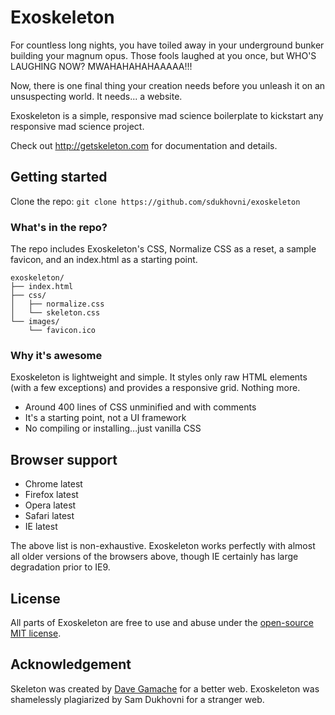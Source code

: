 # Exoskeleton

For countless long nights, you have toiled away in your underground bunker building your magnum opus. Those fools laughed at you once, but WHO'S LAUGHING NOW? MWAHAHAHAHAAAAA!!!

Now, there is one final thing your creation needs before you unleash it on an unsuspecting world. It needs... a website.

Exoskeleton is a simple, responsive mad science boilerplate to kickstart any responsive mad science project.

Check out <http://getskeleton.com> for documentation and details.

## Getting started

Clone the repo: `git clone https://github.com/sdukhovni/exoskeleton`

### What's in the repo?

The repo includes Exoskeleton's CSS, Normalize CSS as a reset, a sample favicon, and an index.html as a starting point.

```
exoskeleton/
├── index.html
├── css/
│   ├── normalize.css
│   └── skeleton.css
└── images/
    └── favicon.ico

```

### Why it's awesome

Exoskeleton is lightweight and simple. It styles only raw HTML elements (with a few exceptions) and provides a responsive grid. Nothing more.
- Around 400 lines of CSS unminified and with comments
- It's a starting point, not a UI framework
- No compiling or installing...just vanilla CSS


## Browser support

- Chrome latest
- Firefox latest
- Opera latest
- Safari latest
- IE latest

The above list is non-exhaustive. Exoskeleton works perfectly with almost all older versions of the browsers above, though IE certainly has large degradation prior to IE9.


## License

All parts of Exoskeleton are free to use and abuse under the [open-source MIT license](https://github.com/sdukhovni/exoskeleton/blob/master/LICENSE.md).


## Acknowledgement

Skeleton was created by [Dave Gamache](https://twitter.com/dhg) for a better web.
Exoskeleton was shamelessly plagiarized by Sam Dukhovni for a stranger web.
